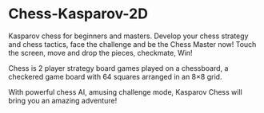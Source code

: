 # Chess-Kasparov-2D
Kasparov chess for beginners and masters. Develop your chess strategy and chess tactics, face the challenge and be the Chess Master now! Touch the screen, move and drop the pieces, checkmate, Win!


Chess is 2 player strategy board games played on a chessboard, a checkered game board with 64 squares arranged in an 8×8 grid.

With powerful chess AI, amusing challenge mode, Kasparov Chess will bring you an amazing adventure!
